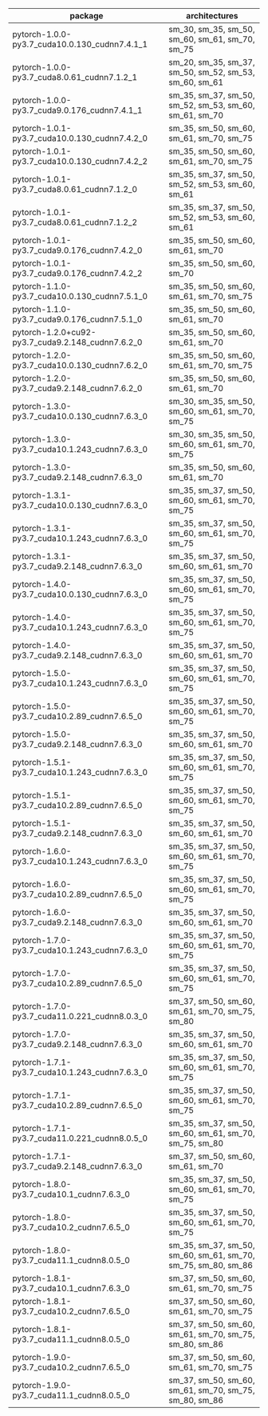 | package                                           | architectures                                                 |
|---------------------------------------------------|---------------------------------------------------------------|
| pytorch-1.0.0-py3.7_cuda10.0.130_cudnn7.4.1_1     | sm_30, sm_35, sm_50, sm_60, sm_61, sm_70, sm_75               |
| pytorch-1.0.0-py3.7_cuda8.0.61_cudnn7.1.2_1       | sm_20, sm_35, sm_37, sm_50, sm_52, sm_53, sm_60, sm_61        |
| pytorch-1.0.0-py3.7_cuda9.0.176_cudnn7.4.1_1      | sm_35, sm_37, sm_50, sm_52, sm_53, sm_60, sm_61, sm_70        |
| pytorch-1.0.1-py3.7_cuda10.0.130_cudnn7.4.2_0     | sm_35, sm_50, sm_60, sm_61, sm_70, sm_75                      |
| pytorch-1.0.1-py3.7_cuda10.0.130_cudnn7.4.2_2     | sm_35, sm_50, sm_60, sm_61, sm_70, sm_75                      |
| pytorch-1.0.1-py3.7_cuda8.0.61_cudnn7.1.2_0       | sm_35, sm_37, sm_50, sm_52, sm_53, sm_60, sm_61               |
| pytorch-1.0.1-py3.7_cuda8.0.61_cudnn7.1.2_2       | sm_35, sm_37, sm_50, sm_52, sm_53, sm_60, sm_61               |
| pytorch-1.0.1-py3.7_cuda9.0.176_cudnn7.4.2_0      | sm_35, sm_50, sm_60, sm_61, sm_70                             |
| pytorch-1.0.1-py3.7_cuda9.0.176_cudnn7.4.2_2      | sm_35, sm_50, sm_60, sm_70                                    |
| pytorch-1.1.0-py3.7_cuda10.0.130_cudnn7.5.1_0     | sm_35, sm_50, sm_60, sm_61, sm_70, sm_75                      |
| pytorch-1.1.0-py3.7_cuda9.0.176_cudnn7.5.1_0      | sm_35, sm_50, sm_60, sm_61, sm_70                             |
| pytorch-1.2.0+cu92-py3.7_cuda9.2.148_cudnn7.6.2_0 | sm_35, sm_50, sm_60, sm_61, sm_70                             |
| pytorch-1.2.0-py3.7_cuda10.0.130_cudnn7.6.2_0     | sm_35, sm_50, sm_60, sm_61, sm_70, sm_75                      |
| pytorch-1.2.0-py3.7_cuda9.2.148_cudnn7.6.2_0      | sm_35, sm_50, sm_60, sm_61, sm_70                             |
| pytorch-1.3.0-py3.7_cuda10.0.130_cudnn7.6.3_0     | sm_30, sm_35, sm_50, sm_60, sm_61, sm_70, sm_75               |
| pytorch-1.3.0-py3.7_cuda10.1.243_cudnn7.6.3_0     | sm_30, sm_35, sm_50, sm_60, sm_61, sm_70, sm_75               |
| pytorch-1.3.0-py3.7_cuda9.2.148_cudnn7.6.3_0      | sm_35, sm_50, sm_60, sm_61, sm_70                             |
| pytorch-1.3.1-py3.7_cuda10.0.130_cudnn7.6.3_0     | sm_35, sm_37, sm_50, sm_60, sm_61, sm_70, sm_75               |
| pytorch-1.3.1-py3.7_cuda10.1.243_cudnn7.6.3_0     | sm_35, sm_37, sm_50, sm_60, sm_61, sm_70, sm_75               |
| pytorch-1.3.1-py3.7_cuda9.2.148_cudnn7.6.3_0      | sm_35, sm_37, sm_50, sm_60, sm_61, sm_70                      |
| pytorch-1.4.0-py3.7_cuda10.0.130_cudnn7.6.3_0     | sm_35, sm_37, sm_50, sm_60, sm_61, sm_70, sm_75               |
| pytorch-1.4.0-py3.7_cuda10.1.243_cudnn7.6.3_0     | sm_35, sm_37, sm_50, sm_60, sm_61, sm_70, sm_75               |
| pytorch-1.4.0-py3.7_cuda9.2.148_cudnn7.6.3_0      | sm_35, sm_37, sm_50, sm_60, sm_61, sm_70                      |
| pytorch-1.5.0-py3.7_cuda10.1.243_cudnn7.6.3_0     | sm_35, sm_37, sm_50, sm_60, sm_61, sm_70, sm_75               |
| pytorch-1.5.0-py3.7_cuda10.2.89_cudnn7.6.5_0      | sm_35, sm_37, sm_50, sm_60, sm_61, sm_70, sm_75               |
| pytorch-1.5.0-py3.7_cuda9.2.148_cudnn7.6.3_0      | sm_35, sm_37, sm_50, sm_60, sm_61, sm_70                      |
| pytorch-1.5.1-py3.7_cuda10.1.243_cudnn7.6.3_0     | sm_35, sm_37, sm_50, sm_60, sm_61, sm_70, sm_75               |
| pytorch-1.5.1-py3.7_cuda10.2.89_cudnn7.6.5_0      | sm_35, sm_37, sm_50, sm_60, sm_61, sm_70, sm_75               |
| pytorch-1.5.1-py3.7_cuda9.2.148_cudnn7.6.3_0      | sm_35, sm_37, sm_50, sm_60, sm_61, sm_70                      |
| pytorch-1.6.0-py3.7_cuda10.1.243_cudnn7.6.3_0     | sm_35, sm_37, sm_50, sm_60, sm_61, sm_70, sm_75               |
| pytorch-1.6.0-py3.7_cuda10.2.89_cudnn7.6.5_0      | sm_35, sm_37, sm_50, sm_60, sm_61, sm_70, sm_75               |
| pytorch-1.6.0-py3.7_cuda9.2.148_cudnn7.6.3_0      | sm_35, sm_37, sm_50, sm_60, sm_61, sm_70                      |
| pytorch-1.7.0-py3.7_cuda10.1.243_cudnn7.6.3_0     | sm_35, sm_37, sm_50, sm_60, sm_61, sm_70, sm_75               |
| pytorch-1.7.0-py3.7_cuda10.2.89_cudnn7.6.5_0      | sm_35, sm_37, sm_50, sm_60, sm_61, sm_70, sm_75               |
| pytorch-1.7.0-py3.7_cuda11.0.221_cudnn8.0.3_0     | sm_37, sm_50, sm_60, sm_61, sm_70, sm_75, sm_80               |
| pytorch-1.7.0-py3.7_cuda9.2.148_cudnn7.6.3_0      | sm_35, sm_37, sm_50, sm_60, sm_61, sm_70                      |
| pytorch-1.7.1-py3.7_cuda10.1.243_cudnn7.6.3_0     | sm_35, sm_37, sm_50, sm_60, sm_61, sm_70, sm_75               |
| pytorch-1.7.1-py3.7_cuda10.2.89_cudnn7.6.5_0      | sm_35, sm_37, sm_50, sm_60, sm_61, sm_70, sm_75               |
| pytorch-1.7.1-py3.7_cuda11.0.221_cudnn8.0.5_0     | sm_35, sm_37, sm_50, sm_60, sm_61, sm_70, sm_75, sm_80        |
| pytorch-1.7.1-py3.7_cuda9.2.148_cudnn7.6.3_0      | sm_37, sm_50, sm_60, sm_61, sm_70                             |
| pytorch-1.8.0-py3.7_cuda10.1_cudnn7.6.3_0         | sm_35, sm_37, sm_50, sm_60, sm_61, sm_70, sm_75               |
| pytorch-1.8.0-py3.7_cuda10.2_cudnn7.6.5_0         | sm_35, sm_37, sm_50, sm_60, sm_61, sm_70, sm_75               |
| pytorch-1.8.0-py3.7_cuda11.1_cudnn8.0.5_0         | sm_35, sm_37, sm_50, sm_60, sm_61, sm_70, sm_75, sm_80, sm_86 |
| pytorch-1.8.1-py3.7_cuda10.1_cudnn7.6.3_0         | sm_37, sm_50, sm_60, sm_61, sm_70, sm_75                      |
| pytorch-1.8.1-py3.7_cuda10.2_cudnn7.6.5_0         | sm_37, sm_50, sm_60, sm_61, sm_70, sm_75                      |
| pytorch-1.8.1-py3.7_cuda11.1_cudnn8.0.5_0         | sm_37, sm_50, sm_60, sm_61, sm_70, sm_75, sm_80, sm_86        |
| pytorch-1.9.0-py3.7_cuda10.2_cudnn7.6.5_0         | sm_37, sm_50, sm_60, sm_61, sm_70, sm_75                      |
| pytorch-1.9.0-py3.7_cuda11.1_cudnn8.0.5_0         | sm_37, sm_50, sm_60, sm_61, sm_70, sm_75, sm_80, sm_86        |